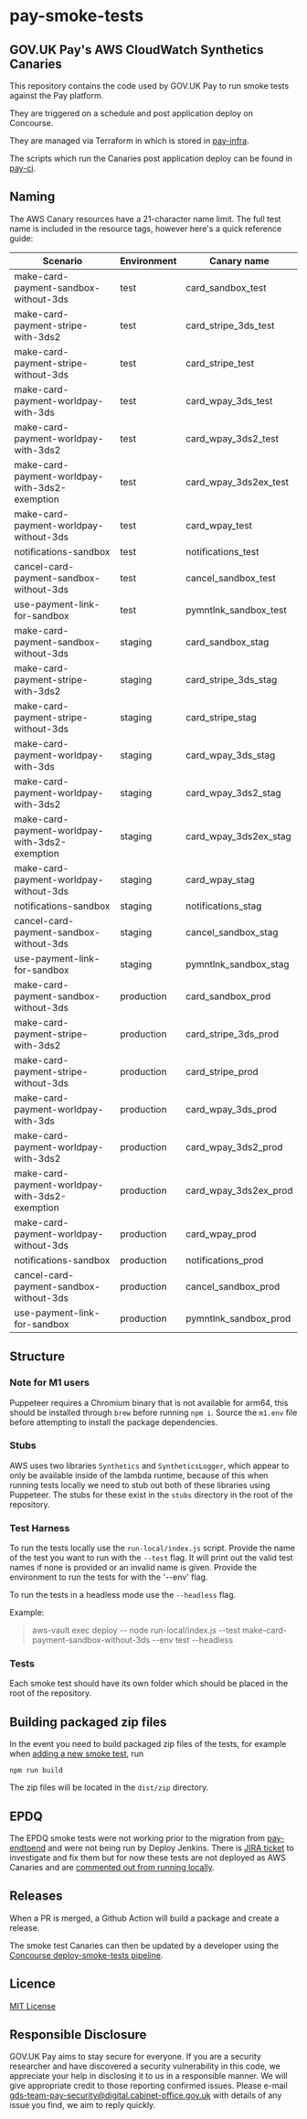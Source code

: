 # pay-smoke-tests
## GOV.UK Pay's AWS CloudWatch Synthetics Canaries

This repository contains the code used by GOV.UK Pay to run smoke tests against the Pay platform.

They are triggered on a schedule and post application deploy on Concourse.

They are managed via Terraform in which is stored in [pay-infra](https://github.com/alphagov/pay-infra).

The scripts which run the Canaries post application deploy can be found in [pay-ci](https://github.com/alphagov/pay-ci).

## Naming

The AWS Canary resources have a 21-character name limit. The full test name is included
in the resource tags, however here's a quick reference guide:

| Scenario                                       | Environment | Canary name           |
|------------------------------------------------|-------------|-----------------------|
| make-card-payment-sandbox-without-3ds          | test        | card_sandbox_test     |
| make-card-payment-stripe-with-3ds2             | test        | card_stripe_3ds_test  |
| make-card-payment-stripe-without-3ds           | test        | card_stripe_test      |
| make-card-payment-worldpay-with-3ds            | test        | card_wpay_3ds_test    |
| make-card-payment-worldpay-with-3ds2           | test        | card_wpay_3ds2_test   |
| make-card-payment-worldpay-with-3ds2-exemption | test        | card_wpay_3ds2ex_test |
| make-card-payment-worldpay-without-3ds         | test        | card_wpay_test        |
| notifications-sandbox                          | test        | notifications_test    |
| cancel-card-payment-sandbox-without-3ds        | test        | cancel_sandbox_test   |
| use-payment-link-for-sandbox                   | test        | pymntlnk_sandbox_test |
| make-card-payment-sandbox-without-3ds          | staging     | card_sandbox_stag     |
| make-card-payment-stripe-with-3ds2             | staging     | card_stripe_3ds_stag  |
| make-card-payment-stripe-without-3ds           | staging     | card_stripe_stag      |
| make-card-payment-worldpay-with-3ds            | staging     | card_wpay_3ds_stag    |
| make-card-payment-worldpay-with-3ds2           | staging     | card_wpay_3ds2_stag   |
| make-card-payment-worldpay-with-3ds2-exemption | staging     | card_wpay_3ds2ex_stag |
| make-card-payment-worldpay-without-3ds         | staging     | card_wpay_stag        |
| notifications-sandbox                          | staging     | notifications_stag    |
| cancel-card-payment-sandbox-without-3ds        | staging     | cancel_sandbox_stag   |
| use-payment-link-for-sandbox                   | staging     | pymntlnk_sandbox_stag |
| make-card-payment-sandbox-without-3ds          | production  | card_sandbox_prod     |
| make-card-payment-stripe-with-3ds2             | production  | card_stripe_3ds_prod  |
| make-card-payment-stripe-without-3ds           | production  | card_stripe_prod      |
| make-card-payment-worldpay-with-3ds            | production  | card_wpay_3ds_prod    |
| make-card-payment-worldpay-with-3ds2           | production  | card_wpay_3ds2_prod   |
| make-card-payment-worldpay-with-3ds2-exemption | production  | card_wpay_3ds2ex_prod |
| make-card-payment-worldpay-without-3ds         | production  | card_wpay_prod        |
| notifications-sandbox                          | production  | notifications_prod    |
| cancel-card-payment-sandbox-without-3ds        | production  | cancel_sandbox_prod   |
| use-payment-link-for-sandbox                   | production  | pymntlnk_sandbox_prod |

## Structure

### Note for M1 users

Puppeteer requires a Chromium binary that is not available for arm64, this should be installed through `brew` before running `npm i`. Source the `m1.env` file before attempting to install the package dependencies.

### Stubs
AWS uses two libraries `Synthetics` and `SyntheticsLogger`, which appear to only be available inside of the lambda runtime, because of this when running tests locally we need to stub out both of these libraries using Puppeteer. The stubs for these exist in the `stubs` directory in the root of the repository.

### Test Harness 
To run the tests locally use the `run-local/index.js` script. Provide the name
of the test you want to run with the `--test` flag. It will print out the valid
test names if none is provided or an invalid name is given. Provide the environment to run the tests for with the '--env' flag.

To run the tests in a headless mode use the `--headless` flag.

Example:

> aws-vault exec deploy -- node run-local/index.js --test make-card-payment-sandbox-without-3ds --env test --headless

### Tests
Each smoke test should have its own folder which should be placed in the root of the repository.

## Building packaged zip files

In the event you need to build packaged zip files of the tests, for example when [adding a new smoke test](https://pay-team-manual.cloudapps.digital/manual/tools/canary.html#adding-a-new-smoke-test), run 

```
npm run build 
```
The zip files will be located in the `dist/zip` directory.

## EPDQ
The EPDQ smoke tests were not working prior to the migration from [pay-endtoend](https://github.com/alphagov/pay-endtoend) and were not being run by Deploy Jenkins. There is [JIRA ticket](https://payments-platform.atlassian.net/browse/PP-8356) to investigate and fix them but for now these tests are not deployed as AWS Canaries and are [commented out from running locally](https://github.com/alphagov/pay-smoke-tests/blob/88fdca5b6d37dc983f72ef286127429fb24bc5ab/run-local/index.js#L21).

## Releases

When a PR is merged, a Github Action will build a package and create a release.

The smoke test Canaries can then be updated by a developer using the [Concourse deploy-smoke-tests pipeline](https://cd.gds-reliability.engineering/teams/pay-deploy/pipelines/deploy-smoke-tests).


## Licence
[MIT License](LICENCE)

## Responsible Disclosure
GOV.UK Pay aims to stay secure for everyone. If you are a security researcher and have discovered a security vulnerability in this code, we appreciate your help in disclosing it to us in a responsible manner. We will give appropriate credit to those reporting confirmed issues. Please e-mail gds-team-pay-security@digital.cabinet-office.gov.uk with details of any issue you find, we aim to reply quickly.
